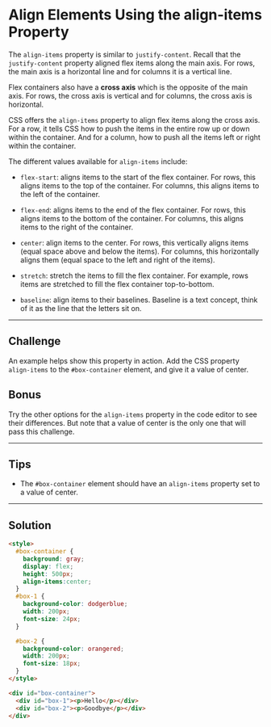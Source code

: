 # Align Elements Using the align-items Property

The `align-items` property is similar to `justify-content`. Recall that the `justify-content` property aligned flex items along the main axis. For rows, the main axis is a horizontal line and for columns it is a vertical line.

Flex containers also have a **cross axis** which is the opposite of the main axis. For rows, the cross axis is vertical and for columns, the cross axis is horizontal.

CSS offers the `align-items` property to align flex items along the cross axis. For a row, it tells CSS how to push the items in the entire row up or down within the container. And for a column, how to push all the items left or right within the container.

The different values available for `align-items` include:

- `flex-start`: aligns items to the start of the flex container. For rows, this aligns items to the top of the container. For columns, this aligns items to the left of the container.

- `flex-end`: aligns items to the end of the flex container. For rows, this aligns items to the bottom of the container. For columns, this aligns items to the right of the container.

- `center`: align items to the center. For rows, this vertically aligns items (equal space above and below the items). For columns, this horizontally aligns them (equal space to the left and right of the items).

- `stretch`: stretch the items to fill the flex container. For example, rows items are stretched to fill the flex container top-to-bottom.

- `baseline`: align items to their baselines. Baseline is a text concept, think of it as the line that the letters sit on.

---

## Challenge

An example helps show this property in action. Add the CSS property `align-items` to the `#box-container` element, and give it a value of center.

## Bonus

Try the other options for the `align-items` property in the code editor to see their differences. But note that a value of center is the only one that will pass this challenge.

---

## Tips

- The `#box-container` element should have an `align-items` property set to a value of center.

---

## Solution

```html
<style>
  #box-container {
    background: gray;
    display: flex;
    height: 500px;
    align-items:center;
  }
  #box-1 {
    background-color: dodgerblue;
    width: 200px;
    font-size: 24px;
  }

  #box-2 {
    background-color: orangered;
    width: 200px;
    font-size: 18px;
  }
</style>

<div id="box-container">
  <div id="box-1"><p>Hello</p></div>
  <div id="box-2"><p>Goodbye</p></div>
</div>
```